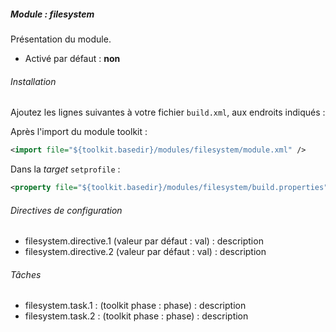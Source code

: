 ##### Module : filesystem

Présentation du module.

* Activé par défaut : **non**

###### Installation

Ajoutez les lignes suivantes à votre fichier ```build.xml```, aux endroits indiqués :

Après l'import du module toolkit :
 ```xml
 <import file="${toolkit.basedir}/modules/filesystem/module.xml" />
 ```

Dans la *target* ```setprofile``` :
```xml
<property file="${toolkit.basedir}/modules/filesystem/build.properties" />
```

###### Directives de configuration

* filesystem.directive.1 (valeur par défaut : val) : description
* filesystem.directive.2 (valeur par défaut : val) : description

###### Tâches

* filesystem.task.1 : (toolkit phase : phase) : description
* filesystem.task.2 : (toolkit phase : phase) : description
